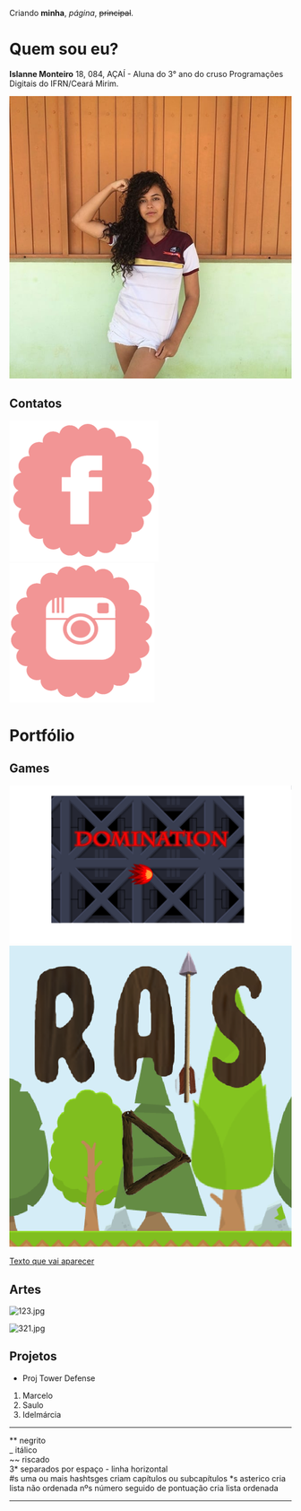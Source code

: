 
Criando **minha**, _página_, ~~principal~~.

# Quem sou eu?
   **Islanne Monteiro**
18, 084, AÇAÍ - Aluna do 3° ano do cruso Programações Digitais do IFRN/Ceará Mirim.

![EU.jpg](EU.jpg)

   
## Contatos

[![](face.png)](https://www.facebook.com/islanne.monteiro) [![](insta.png)](https://www.instagram.com/islannemont/)

# Portfólio

## Games

[![](domi1.png)](https://joozi.github.io/Domination/)
[![](Raís.png)](https://rafaelapaivva.github.io/Rais/index)


[Texto que vai aparecer](link)

## Artes

![123.jpg](123.jpg)

![321.jpg](321.jpg)



## Projetos

* Proj Tower Defense


1. Marcelo
2. Saulo
3. Idelmárcia
* * *

** negrito  
_ itálico  
~~ riscado  
3* separados por espaço - linha horizontal  
#s uma ou mais hashtsges criam capítulos ou subcapítulos
*s asterico cria lista não ordenada
nºs número seguido de pontuação cria lista ordenada

* * *
